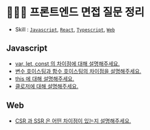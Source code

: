 # 👩🏻‍💻 프론트엔드 면접 질문 정리
- Skill : [`Javascript`](#Javascript
), [`React`](#React), [`Typescript`](#typescript), [`Web`](#web)


## Javascript
- [var, let, const 의 차이점에 대해 설명해주세요.](js/var-let-const-diff.md)
- [변수 호이스팅과 함수 호이스팅의 차이점을 설명해주세요.](js/hoisting.md)
- [this 에 대해 설명해주세요.](js/this.md)
- [클로저에 대해 설명해주세요.](js/closure.md)

## Web
- [CSR 과 SSR 은 어떤 차이점이 있는지 설명해주세요.](web/csr-ssr-diff.md)